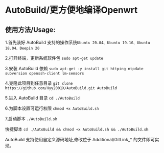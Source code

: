 # AutoBuild/更方便地编译Openwrt

使用方法/Usage: 
-
1.首先装好 AutoBuild 支持的操作系统`Ubuntu 20.04、Ubuntu 19.10、Ubuntu 18.04、Deepin 20`

2.打开终端，更新系统软件包
	`sudo apt-get update`

3.安装 AutoBuild 依赖
	`sudo apt-get -y install git httping ntpdate subversion openssh-client lm-sensors`

4.克隆此项目到任意目录
	`git clone https://github.com/Hyy2001X/AutoBuild.git AutoBuild`

5.进入 AutoBuild 目录
	`cd ./AutoBuild`

6.为脚本设置可运行权限
	`chmod +x AutoBuild.sh`

7.启动脚本
	`./AutoBuild.sh`


快捷脚本
	`cd ./AutoBuild && chmod +x AutoBuild.sh && ./AutoBuild.sh`
	
AutoBuild 支持使用自定义源码地址,修改位于 Additional/GitLink_* 的文件即可实现。
